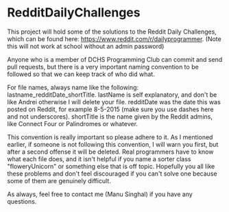 # RedditDailyChallenges
This project will hold some of the solutions to the Reddit Daily Challenges, which can be found here: https://www.reddit.com/r/dailyprogrammer. (Note this will not work at school without an admin password)

Anyone who is a member of DCHS Programming Club can commit and send pull requests, but there is a very important naming convention to be followed so that we can keep track of who did what.

For file names, always name like the following: lastname_redditDate_shortTitle. lastName is self explanatory, and don't be like Andrei otherwise I will delete your file. redditDate was the date this was posted on Reddit, for example 8-5-2015 (make sure you use dashes here and not underscores). shortTitle is the name given by the Reddit admins, like Connect Four or Palindromes or whatever. 

This convention is really important so please adhere to it. As I mentioned earlier, if someone is not following this convention, I will warn you first, but after a second offense it will be deleted. Real programmers have to know what each file does, and it isn't helpful if you name a sorter class "floweryUnicorn" or something else that is off topic. Hopefully you all like these problems and don't feel discouraged if you can't solve one because some of them are genuinely difficult. 

As always, feel free to contact me (Manu Singhal) if you have any questions. 
